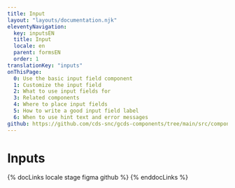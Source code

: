 ```yaml
---
title: Input
layout: "layouts/documentation.njk"
eleventyNavigation:
  key: inputsEN
  title: Input
  locale: en
  parent: formsEN
  order: 1
translationKey: "inputs"
onThisPage:
  0: Use the basic input field component
  1: Customize the input field
  2: What to use input fields for
  3: Related components
  4: Where to place input fields
  5: How to write a good input field label
  6: When to use hint text and error messages
github: https://github.com/cds-snc/gcds-components/tree/main/src/components/gcds-input
---
```


# Inputs

{% docLinks locale stage figma github %}
{% enddocLinks %}
